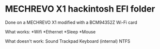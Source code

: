 MECHREVO X1 hackintosh EFI folder
=================================

Done on a MECHREVO X1 modified with a BCM94352Z Wi-Fi card

What works:
  *Wifi
  *Ethernet
  *Sleep
  *Mouse

What doesn't work:
  Sound
  Trackpad
  Keyboard (internal)
  NTFS

